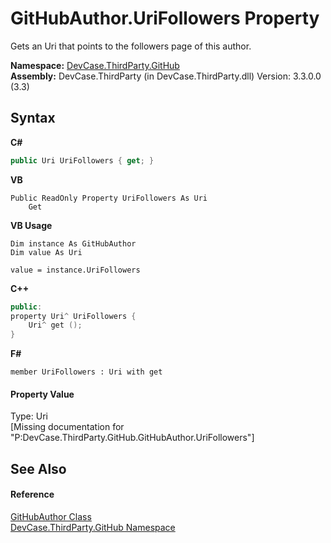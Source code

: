 # GitHubAuthor.UriFollowers Property 
 

Gets an Uri that points to the followers page of this author.

**Namespace:**&nbsp;<a href="N_DevCase_ThirdParty_GitHub">DevCase.ThirdParty.GitHub</a><br />**Assembly:**&nbsp;DevCase.ThirdParty (in DevCase.ThirdParty.dll) Version: 3.3.0.0 (3.3)

## Syntax

**C#**<br />
``` C#
public Uri UriFollowers { get; }
```

**VB**<br />
``` VB
Public ReadOnly Property UriFollowers As Uri
	Get
```

**VB Usage**<br />
``` VB Usage
Dim instance As GitHubAuthor
Dim value As Uri

value = instance.UriFollowers

```

**C++**<br />
``` C++
public:
property Uri^ UriFollowers {
	Uri^ get ();
}
```

**F#**<br />
``` F#
member UriFollowers : Uri with get

```


#### Property Value
Type: Uri<br />\[Missing <value> documentation for "P:DevCase.ThirdParty.GitHub.GitHubAuthor.UriFollowers"\]

## See Also


#### Reference
<a href="T_DevCase_ThirdParty_GitHub_GitHubAuthor">GitHubAuthor Class</a><br /><a href="N_DevCase_ThirdParty_GitHub">DevCase.ThirdParty.GitHub Namespace</a><br />